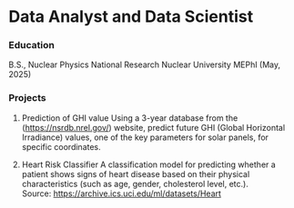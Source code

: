 # Data Analyst and Data Scientist

### Education 
B.S., Nuclear Physics   National Research Nuclear University MEPhI (May, 2025)

### Projects
1. Prediction of GHI value
Using a 3-year database from the (https://nsrdb.nrel.gov/) website, predict future GHI (Global Horizontal Irradiance) values, one of the key parameters for solar panels, for specific coordinates.

3. Heart Risk Classifier
A classification model for predicting whether a patient shows signs of heart disease based on their physical characteristics (such as age, gender, cholesterol level, etc.).               
                                                                                                                                                                                           Source: https://archive.ics.uci.edu/ml/datasets/Heart
